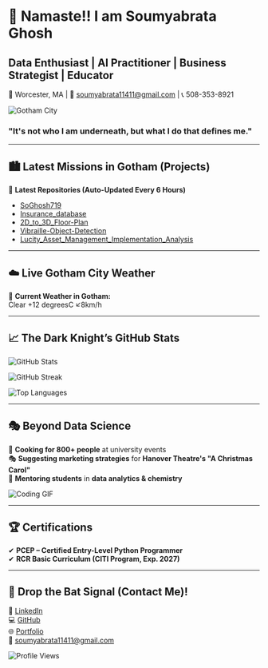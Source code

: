 # 🦇 **Namaste!! I am Soumyabrata Ghosh**  
## **Data Enthusiast | AI Practitioner | Business Strategist | Educator**  

📍 Worcester, MA | 📧 [soumyabrata11411@gmail.com](mailto:soumyabrata11411@gmail.com) | 📞 508-353-8921  

![Gotham City](https://media.giphy.com/media/Q1lyNR9ujqNHi/giphy.gif)

### **"It's not who I am underneath, but what I do that defines me."**  

---

## 🏙️ **Latest Missions in Gotham (Projects)**  
🚀 **Latest Repositories (Auto-Updated Every 6 Hours)**  
- [SoGhosh719](https://github.com/SoGhosh719/SoGhosh719)
- [Insurance_database](https://github.com/SoGhosh719/Insurance_database)
- [2D_to_3D_Floor-Plan](https://github.com/SoGhosh719/2D_to_3D_Floor-Plan)
- [Vibraille-Object-Detection](https://github.com/SoGhosh719/Vibraille-Object-Detection)
- [Lucity_Asset_Management_Implementation_Analysis](https://github.com/SoGhosh719/Lucity_Asset_Management_Implementation_Analysis)

---

## ☁️ **Live Gotham City Weather**  
🌆 **Current Weather in Gotham:**  
Clear +12 degreesC ↙8km/h

---

## 📈 **The Dark Knight’s GitHub Stats**  
![GitHub Stats](https://github-readme-stats.vercel.app/api?username=SoGhosh719&show_icons=true&theme=dark&icon_color=yellow)  

![GitHub Streak](https://github-readme-streak-stats.herokuapp.com/?user=SoGhosh719&theme=highcontrast&fire=yellow&ring=gray)  

![Top Languages](https://github-readme-stats.vercel.app/api/top-langs/?username=SoGhosh719&layout=compact&theme=dark&icon_color=yellow)  

---

## 🎭 **Beyond Data Science**  
🍳 **Cooking for 800+ people** at university events  
🎭 **Suggesting marketing strategies** for **Hanover Theatre's "A Christmas Carol"**  
📖 **Mentoring students** in **data analytics & chemistry**  

![Coding GIF](https://media.giphy.com/media/Y4ak9Ki2GZCbJxAnJD/giphy.gif)

---

## 🏆 **Certifications**  
✔ **PCEP – Certified Entry-Level Python Programmer**  
✔ **RCR Basic Curriculum (CITI Program, Exp. 2027)**  

---

## 🦇 **Drop the Bat Signal (Contact Me)!**  
💼 [LinkedIn](https://www.linkedin.com/in/soumyabrata-ghosh-205673290/)  
💻 [GitHub](https://github.com/SoGhosh719)  
🌐 [Portfolio](https://soghosh719.github.io/Soumya_Portfolio/#home)  
📧 [soumyabrata11411@gmail.com](mailto:soumyabrata11411@gmail.com)  

![Profile Views](https://komarev.com/ghpvc/?username=SoGhosh719&color=yellow)
